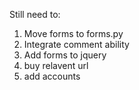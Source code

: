Still need to:
1. Move forms to forms.py
2. Integrate comment ability
3. Add forms to jquery
4. buy relavent url
5. add accounts
